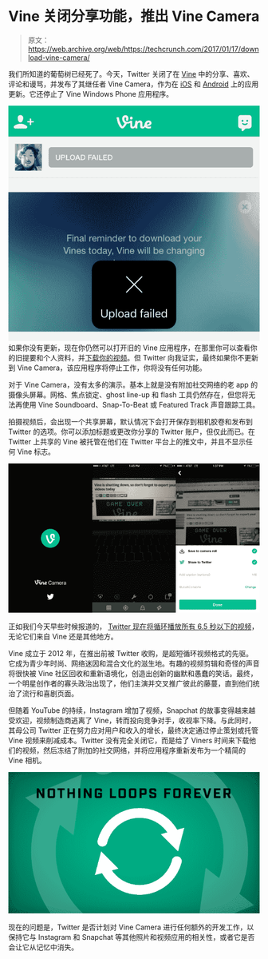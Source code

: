 # Vine 关闭分享功能，推出 Vine Camera 

> 原文：<https://web.archive.org/web/https://techcrunch.com/2017/01/17/download-vine-camera/>

我们所知道的葡萄树已经死了。今天，Twitter 关闭了在 [Vine](https://web.archive.org/web/20230404070644/https://vine.co/) 中的分享、喜欢、评论和谩骂，并发布了其继任者 Vine Camera，作为在 [iOS](https://web.archive.org/web/20230404070644/https://itunes.apple.com/us/app/vine-camera/id592447445?mt=8) 和 [Android](https://web.archive.org/web/20230404070644/https://play.google.com/store/apps/details?id=co.vine.android) 上的应用更新。它还停止了 Vine Windows Phone 应用程序。

![vine-shuts-down](img/ceed731a7a7f37b3c8c8810eb3da7e87.png)如果你没有更新，现在你仍然可以打开旧的 Vine 应用程序，在那里你可以查看你的旧提要和个人资料，并[下载你的视频](https://web.archive.org/web/20230404070644/https://techcrunch.com/2017/01/17/vine-is-shutting-down-today-so-dont-forget-to-export-your-videos/)。但 Twitter 向我证实，最终如果你不更新到 Vine Camera，该应用程序将停止工作，你将没有任何功能。

对于 Vine Camera，没有太多的演示。基本上就是没有附加社交网络的老 app 的摄像头屏幕。网格、焦点锁定、ghost line-up 和 flash 工具仍然存在，但您将无法再使用 Vine Soundboard、Snap-To-Beat 或 Featured Track 声音跟踪工具。

拍摄视频后，会出现一个共享屏幕，默认情况下会打开保存到相机胶卷和发布到 Twitter 的选项。你可以添加标题或更改你分享的 Twitter 账户，但仅此而已。在 Twitter 上共享的 Vine 被托管在他们在 Twitter 平台上的推文中，并且不显示任何 Vine 标志。

![vine-camera-hands-on](img/cb4967f2531d1efa9f8cb518a94fbd7a.png)

正如我们今天早些时候报道的， [Twitter 现在将循环播放所有 6.5 秒以下的视频](https://web.archive.org/web/20230404070644/https://techcrunch.com/2017/01/17/tvine/)，无论它们来自 Vine 还是其他地方。

Vine 成立于 2012 年，在推出前被 Twitter 收购，是超短循环视频格式的先驱。它成为青少年时尚、网络迷因和混合文化的滋生地。有趣的视频剪辑和奇怪的声音将很快被 Vine 社区回收和重新语境化，创造出创新的幽默和愚蠢的笑话。最终，一个明星创作者的寡头政治出现了，他们主演并交叉推广彼此的藤蔓，直到他们统治了流行和喜剧页面。

但随着 YouTube 的持续，Instagram 增加了视频，Snapchat 的故事变得越来越受欢迎，视频制造商逃离了 Vine，转而投向竞争对手，收视率下降。与此同时，其母公司 Twitter 正在努力应对用户和收入的增长，最终决定通过停止策划或托管 Vine 视频来削减成本。Twitter 没有完全关闭它，而是给了 Viners 时间来下载他们的视频，然后冻结了附加的社交网络，并将应用程序重新发布为一个精简的 Vine 相机。

![vine-loops-forever](img/5f5f5c16317ea560ce944bdfc8ab78c1.png)

现在的问题是，Twitter 是否计划对 Vine Camera 进行任何额外的开发工作，以保持它与 Instagram 和 Snapchat 等其他照片和视频应用的相关性，或者它是否会让它从记忆中消失。